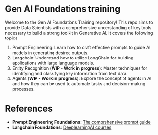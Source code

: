 # Gen AI Foundations training

Welcome to the Gen AI Foundations Training repository! This repo aims to provide Data Scientists with a comprehensive understanding of key tools necessary to build a strong toolkit in Generative AI. It covers the following topics:

1) Prompt Engineering: Learn how to craft effective prompts to guide AI models in generating desired outputs.
2) Langchain: Understand how to utilize LangChain for building applications with large language models.
3) Entity Recognition (**WIP - Work in progress**): Master techniques for identifying and classifying key information from text data.
4) Agents (**WIP - Work in progress**): Explore the concept of agents in AI and how they can be used to automate tasks and decision-making processes.

# References

* **Prompt Engineering Foundations**: [The comprehensive prompt guide](https://www.promptingguide.ai/)
* **Langchain Foundations**: [DeeplearningAI courses](https://learn.deeplearning.ai/)

